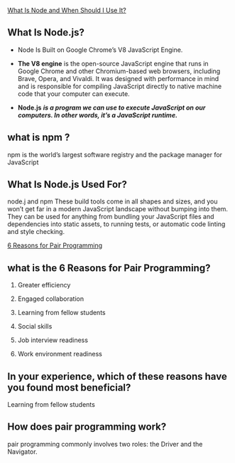 [What Is Node and When Should I Use It?](https://www.sitepoint.com/an-introduction-to-node-js/)

## What Is Node.js?

- Node Is Built on Google Chrome’s V8 JavaScript Engine.


- **The V8 engine** is the open-source JavaScript engine that runs in Google Chrome and other Chromium-based web browsers, including Brave, Opera, and Vivaldi. It was designed with performance in mind and is responsible for compiling JavaScript directly to native machine code that your computer can execute.


- **Node.js** ***is a program we can use to execute JavaScript on our computers. In other words, it’s a JavaScript runtime.***


## what is npm ?

npm is the world’s largest software registry and the package manager for JavaScript


## What Is Node.js Used For?

node.j and npm These build tools come in all shapes and sizes, and you won’t get far in a modern JavaScript landscape without bumping into them. They can be used for anything from bundling your JavaScript files and dependencies into static assets, to running tests, or automatic code linting and style checking.




[6 Reasons for Pair Programming](https://www.codefellows.org/blog/6-reasons-for-pair-programming/)



## what is the 6 Reasons for Pair Programming?

1. Greater efficiency

2. Engaged collaboration

3. Learning from fellow students

4. Social skills

5. Job interview readiness

6. Work environment readiness


## In your experience, which of these reasons have you found most beneficial?

 Learning from fellow students



## How does pair programming work?

pair programming commonly involves two roles: the Driver and the Navigator.